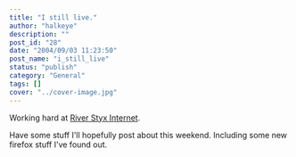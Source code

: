 ```yaml
---
title: "I still live."
author: "halkeye"
description: ""
post_id: "28"
date: "2004/09/03 11:23:50"
post_name: "i_still_live"
status: "publish"
category: "General"
tags: []
cover: "../cover-image.jpg"
---
```


Working hard at [River Styx Internet](https://www.riverstyx.net).  

Have some stuff I'll hopefully post about this weekend. Including some new firefox stuff I've found out.
